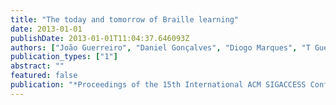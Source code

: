 ```yaml
---
title: "The today and tomorrow of Braille learning"
date: 2013-01-01
publishDate: 2013-01-01T11:04:37.646093Z
authors: ["João Guerreiro", "Daniel Gonçalves", "Diogo Marques", "T Guerreiro", "Hugo Nicolau", "Kyle Montague"]
publication_types: ["1"]
abstract: ""
featured: false
publication: "*Proceedings of the 15th International ACM SIGACCESS Conference on Computers and Accessibility*"
---
```


